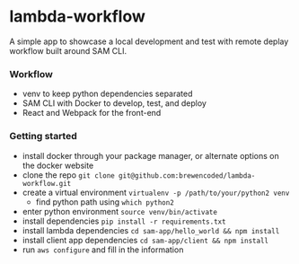 # lambda-workflow

A simple app to showcase a local development and test with remote deplay workflow built around SAM CLI.

### Workflow
 - venv to keep python dependencies separated
 - SAM CLI with Docker to develop, test, and deploy
 - React and Webpack for the front-end

### Getting started
 - install docker through your package manager, or alternate options on the docker website
 - clone the repo `git clone git@github.com:brewencoded/lambda-workflow.git`
 - create a virtual environment `virtualenv -p /path/to/your/python2 venv`
   - find python path using `which python2`
 - enter python environment `source venv/bin/activate`
 - install dependencies `pip install -r requirements.txt`
 - install lambda dependencies `cd sam-app/hello_world && npm install`
 - install client app dependencies `cd sam-app/client && npm install`
 - run `aws configure` and fill in the information